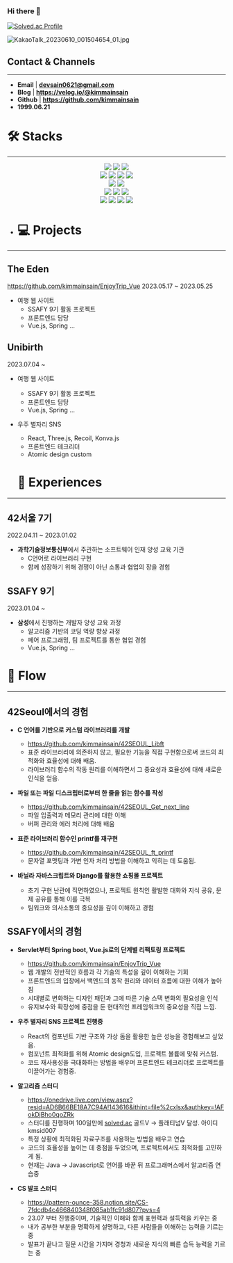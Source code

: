 ### Hi there 👋
[![Solved.ac Profile](http://mazassumnida.wtf/api/v2/generate_badge?boj=kmsid007)](https://solved.ac/kmsid007/)

![KakaoTalk_20230610_001504654_01.jpg](https://s3-us-west-2.amazonaws.com/secure.notion-static.com/8f0e6353-8943-40cb-bf0d-602ee5b6dbae/KakaoTalk_20230610_001504654_01.jpg)

## Contact & Channels

---

- **Email** | **devsain0621@gmail.com**
- **Blog** | **https://velog.io/@kimmainsain**
- **Github** | **https://github.com/kimmainsain**
- **1999.06.21**

# 🛠  Stacks

---

<div align=center> 
  <img src="https://img.shields.io/badge/java-007396?style=for-the-badge&logo=java&logoColor=white"> 
    <img src="https://img.shields.io/badge/c-A8B9CCC?style=for-the-badge&logo=c&logoColor=white">
  <img src="https://img.shields.io/badge/python-3776AB?style=for-the-badge&logo=python&logoColor=white"> 
<br>
<img src="https://img.shields.io/badge/html5-E34F26?style=for-the-badge&logo=html5&logoColor=white">
  <img src="https://img.shields.io/badge/css-1572B6?style=for-the-badge&logo=css3&logoColor=white"> 
  <img src="https://img.shields.io/badge/tailwindcss-06B6D4?style=for-the-badge&logo=tailwindcss&logoColor=white">
  <img src="https://img.shields.io/badge/JavaScript-F7DF1E?style=for-the-badge&logo=JavaScript&logoColor=white">
<br>
  <img src="https://img.shields.io/badge/mysql-4479A1?style=for-the-badge&logo=mysql&logoColor=white"> 
  <img src="https://img.shields.io/badge/firebase-FFCA28?style=for-the-badge&logo=firebase&logoColor=white">
<br>
  <img src="https://img.shields.io/badge/react-61DAFB?style=for-the-badge&logo=react&logoColor=black"> 
  <img src="https://img.shields.io/badge/vue.js-4FC08D?style=for-the-badge&logo=vue.js&logoColor=white"> 
  <img src="https://img.shields.io/badge/node.js-339933?style=for-the-badge&logo=Node.js&logoColor=white">
  <br>
  <img src="https://img.shields.io/badge/spring-6DB33F?style=for-the-badge&logo=spring&logoColor=white"> 
  <img src="https://img.shields.io/badge/recoil-3578E5?style=for-the-badge&logo=recoil&logoColor=white"> 
  <img src="https://img.shields.io/badge/konva-0D83CD?style=for-the-badge&logo=konva&logoColor=white"> 
  <img src="https://img.shields.io/badge/threedotjs-000000?style=for-the-badge&logo=threedotjs&logoColor=white"> 
</div>

- # 💻  Projects

---

## The Eden

https://github.com/kimmainsain/EnjoyTrip_Vue
2023.05.17 ~ 2023.05.25

- 여행 웹 사이트
    - SSAFY 9기 활동 프로젝트
    - 프론트엔드 담당
    - Vue.js, Spring …

## Unibirth

2023.07.04 ~ 

- 여행 웹 사이트
    - SSAFY 9기 활동 프로젝트
    - 프론트엔드 담당
    - Vue.js, Spring …

- 우주 별자리 SNS
    - React, Three.js, Recoil, Konva.js
    - 프론트엔드 테크리더
    - Atomic design custom
 
  # 🎈  Experiences

---

## 42서울 7기

2022.04.11 ~ 2023.01.02

- **과학기술정보통신부**에서 주관하는 소프트웨어 인재 양성 교육 기관
    - C언어로 라이브러리 구현
    - 함께 성장하기 위해 경쟁이 아닌 소통과 협업의 장을 경험

## SSAFY 9기

2023.01.04 ~ 

- **삼성**에서 진행하는 개발자 양성 교육 과정
    - 알고리즘 기반의 코딩 역량 향상 과정
    - 페어 프로그래밍, 팀 프로젝트를 통한 협업 경험
    - Vue.js, Spring …
 
# 🚄  Flow

---

## 42Seoul에서의 경험

- **C 언어를 기반으로 커스텀 라이브러리를 개발**
    - https://github.com/kimmainsain/42SEOUL_Libft
    - 표준 라이브러리에 의존하지 않고, 필요한 기능을 직접 구현함으로써 코드의 최적화와 효율성에 대해 배움.
    - 라이브러리 함수의 작동 원리를 이해하면서 그 중요성과 효율성에 대해 새로운 인식을 얻음.
    
- **파일 또는 파일 디스크립터로부터 한 줄을 읽는 함수를 작성**
    - https://github.com/kimmainsain/42SEOUL_Get_next_line
    - 파일 입출력과 메모리 관리에 대한 이해
    - 버퍼 관리와 에러 처리에 대해 배움

- **표준 라이브러리 함수인 printf를 재구현**
    - https://github.com/kimmainsain/42SEOUL_ft_printf
    - 문자열 포맷팅과 가변 인자 처리 방법을 이해하고 익히는 데 도움됨.
    
- **바닐라 자바스크립트와 Django를 활용한 쇼핑몰 프로젝트**
    - 초기 구현 난관에 직면하였으나, 프로젝트 원칙인 활발한 대화와 지식 공유, 문제 공유를 통해 이를 극복
    - 팀워크와 의사소통의 중요성을 깊이 이해하고 경험
    

## SSAFY에서의 경험

- **Servlet부터 Spring boot, Vue.js로의 단계별 리팩토링 프로젝트**
    - https://github.com/kimmainsain/EnjoyTrip_Vue
    - 웹 개발의 전반적인 흐름과 각 기술의 특성을 깊이 이해하는 기회
    - 프론트엔드의 입장에서 백엔드의 동작 원리와 데이터 흐름에 대한 이해가 높아짐
    - 시대별로 변화하는 디자인 패턴과 그에 따른 기술 스택 변화의 필요성을 인식
    - 유지보수와 확장성에 중점을 둔 현대적인 프레임워크의 중요성을 직접 느낌.
    
- **우주 별자리 SNS 프로젝트 진행중**
    - React의 컴포넌트 기반 구조와 가상 돔을 활용한 높은 성능을 경험해보고 싶었음.
    - 컴포넌트 최적화를 위해 Atomic design도입, 프로젝트 볼륨에 맞춰 커스텀.
    - 코드 재사용성을 극대화하는 방법을 배우며 프론트엔드 테크리더로 프로젝트를 이끌어가는 경험중.

- **알고리즘 스터디**
    - https://onedrive.live.com/view.aspx?resid=AD6B66BE18A7C94A!143616&ithint=file%2cxlsx&authkey=!AFokDjBho0qoZRk
    - 스터디를 진행하며 100일만에 [solved.ac](http://solved.ac) 골드V → 플래티넘V 달성. 아이디 kmsid007
    - 특정 상황에 최적화된 자료구조를 사용하는 방법을 배우고 연습
    - 코드의 효율성을 높이는 데 중점을 두었으며, 프로젝트에서도 최적화를 고민하게 됨.
    - 현재는 Java → Javascript로 언어를 바꾼 뒤 프로그래머스에서 알고리즘 연습중

- **CS 발표 스터디**
    - https://pattern-ounce-358.notion.site/CS-7fdcdb4c466840348f085ab1fc91d807?pvs=4
    - 23.07 부터 진행중이며, 기술적인 이해와 함께 표현력과 설득력을 키우는 중
    - 내가 공부한 부분을 명확하게 설명하고, 다른 사람들을 이해하는 능력을 기르는 중
    - 발표가 끝나고 질문 시간을 가지며 경청과 새로운 지식의 빠른 습득 능력을 기르는 중

<!--
**kimmainsain/kimmainsain** is a ✨ _special_ ✨ repository because its `README.md` (this file) appears on your GitHub profile.

Here are some ideas to get you started:

- 🔭 I’m currently working on ...
- 🌱 I’m currently learning ...
- 👯 I’m looking to collaborate on ...
- 🤔 I’m looking for help with ...
- 💬 Ask me about ...
- 📫 How to reach me: ...
- 😄 Pronouns: ...
- ⚡ Fun fact: ...
-->
